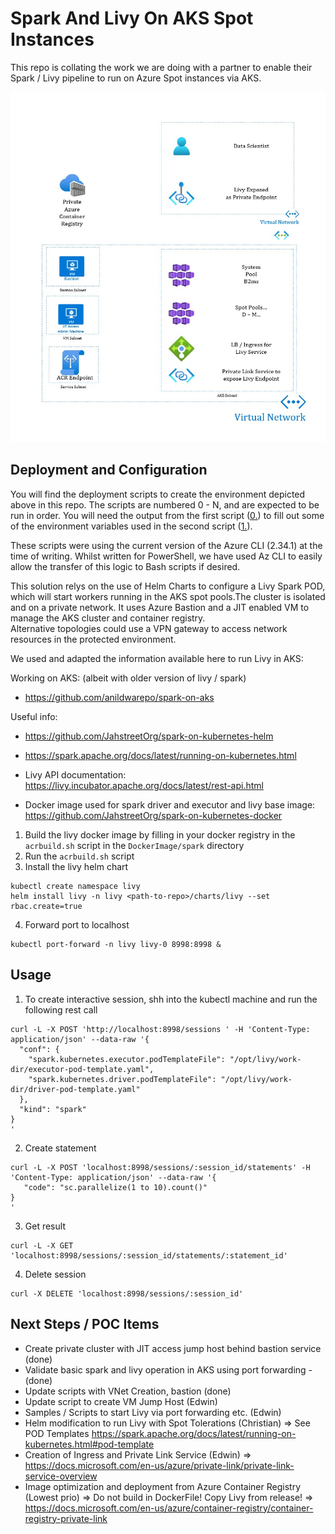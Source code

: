 # Spark And Livy On AKS Spot Instances

This repo is collating the work we are doing with a partner to enable their Spark / Livy pipeline to run on Azure Spot instances via AKS.

![Solution Architecture Diagram](./img/Solution%20Architecture.jpg)

## Deployment and Configuration

You will find the deployment scripts to create the environment depicted above in this repo.
The scripts are numbered 0 - N, and are expected to be run in order.
You will need the output from the first script ([0.](/DeploymentScripts/0.create-service-principal-and-ssh-key-pair.ps1)) to fill out some of the environment variables used in the second script ([1.](/DeploymentScripts/1.setenv.ps1)).

These scripts were using the current version of the Azure CLI (2.34.1) at the time of writing.
Whilst written for PowerShell, we have used Az CLI to easily allow the transfer of this logic to Bash scripts if desired.

This solution relys on the use of Helm Charts to configure a Livy Spark POD, which will start workers running in the AKS spot pools.The cluster is isolated and on a private network. It uses Azure Bastion and a JIT enabled VM to manage the AKS cluster and container registry.  
Alternative topologies could use a VPN gateway to access network resources in the protected environment. 

We used and adapted the information available here to run Livy in AKS:

Working on AKS: (albeit with older version of livy / spark)
- https://github.com/anildwarepo/spark-on-aks

Useful info:
- https://github.com/JahstreetOrg/spark-on-kubernetes-helm 
  
- https://spark.apache.org/docs/latest/running-on-kubernetes.html
  
- Livy API documentation: https://livy.incubator.apache.org/docs/latest/rest-api.html

- Docker image used for spark driver and executor and livy base image: https://github.com/JahstreetOrg/spark-on-kubernetes-docker

1. Build the livy docker image by filling in your docker registry in the `acrbuild.sh` script in the `DockerImage/spark` directory
2. Run the `acrbuild.sh` script
3. Install the livy helm chart
```
kubectl create namespace livy
helm install livy -n livy <path-to-repo>/charts/livy --set rbac.create=true
```
4. Forward port to localhost
```
kubectl port-forward -n livy livy-0 8998:8998 &
```
## Usage
1. To create interactive session, shh into the kubectl machine and run the following rest call
``````
curl -L -X POST 'http://localhost:8998/sessions ' -H 'Content-Type: application/json' --data-raw '{
  "conf": {
    "spark.kubernetes.executor.podTemplateFile": "/opt/livy/work-dir/executor-pod-template.yaml",
    "spark.kubernetes.driver.podTemplateFile": "/opt/livy/work-dir/driver-pod-template.yaml"
  },
  "kind": "spark"
}
'
``````
2. Create statement
``````
curl -L -X POST 'localhost:8998/sessions/:session_id/statements' -H 'Content-Type: application/json' --data-raw '{
   "code": "sc.parallelize(1 to 10).count()"
}
'
``````
3. Get result
``````
curl -L -X GET 'localhost:8998/sessions/:session_id/statements/:statement_id'
``````
4. Delete session
```
curl -X DELETE 'localhost:8998/sessions/:session_id'
```
 ## Next Steps / POC Items
  - Create private cluster with JIT access jump host behind bastion service (done)
  - Validate basic spark and livy operation in AKS using port forwarding - (done)
  - Update scripts with VNet Creation, bastion (done)
  - Update script to create VM Jump Host (Edwin)
  - Samples / Scripts to start Livy via port forwarding etc. (Edwin)
  - Helm modification to run Livy with Spot Tolerations (Christian)
     => See POD Templates https://spark.apache.org/docs/latest/running-on-kubernetes.html#pod-template
  - Creation of Ingress and Private Link Service  (Edwin)
     => https://docs.microsoft.com/en-us/azure/private-link/private-link-service-overview
  - Image optimization and deployment from Azure Container Registry (Lowest prio) 
     => Do not build in DockerFile! Copy Livy from release!
     => https://docs.microsoft.com/en-us/azure/container-registry/container-registry-private-link

